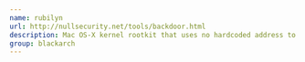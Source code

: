 ```yaml
---
name: rubilyn
url: http://nullsecurity.net/tools/backdoor.html
description: Mac OS-X kernel rootkit that uses no hardcoded address to hook the BSD subsystem in all OS-X Lion & below. It uses a combination of syscall hooking and DKOM to hide activity on a host. URL : http://nullsecurity.net/tools/backdoor.html Groups : blackarch blackarch-backdoor
group: blackarch
---
```

